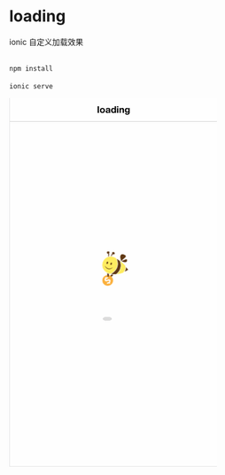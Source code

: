 
# loading

ionic 自定义加载效果

```

npm install 

ionic serve

```

![效果](https://github.com/wing505/loading/blob/master/src/assets/imgs/loadingdemo.gif)


